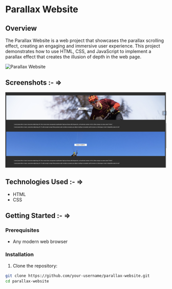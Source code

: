 # Parallax Website
## Overview 

The Parallax Website is a web project that showcases the parallax scrolling effect, creating an engaging and immersive user experience. This project demonstrates how to use HTML, CSS, and JavaScript to implement a parallax effect that creates the illusion of depth in the web page.


![Parallax Website](./assets/image_2.png?raw=true "Parallax Website")


## Screenshots :- =>

![Parallax Website](./assets/image_1.png?raw=true "Parallax Website")

## Technologies Used :- =>

- HTML
- CSS

## Getting Started :- =>

### Prerequisites

- Any modern web browser

### Installation

1. Clone the repository:

```bash
git clone https://github.com/your-username/parallax-website.git
cd parallax-website
